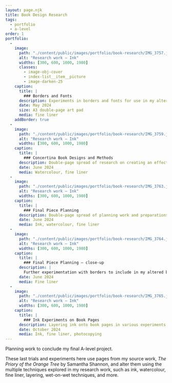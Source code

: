 ```yaml
---
layout: page.njk
title: Book Design Research
tags:
  - portfolio
  - a-level
order: 1
portfolio:
  -
    image:
      path: "./content/public/images/portfolio/book-research/IMG_3757.jpeg"
      alt: "Research work — Ink"
      widths: [300, 600, 1000, 1980]
      classes:
        - image-obj-cover
        - index-list__item__picture
        - image-darken-25
    caption:
      title: |
        ### Borders and Fonts
      description: Experiments in borders and fonts for use in my altered book final piece
      date: May 2024
      size: A3 double-page art pad
      media: fine liner
    addBorder: true
  -
    image:
      path: "./content/public/images/portfolio/book-research/IMG_3759.jpeg"
      alt: "Research work — Ink"
      widths: [300, 600, 1000, 1980]
    caption:
      title: |
        ### Concertina Book Designs and Methods
      description: Double-page spread of research on creating an effective concertina book, using text from my key source material, *The Priory of the Orange Tree* by Samantha Shannon
      date: June 2024
      media: Watercolour, fine liner
  -
    image:
      path: "./content/public/images/portfolio/book-research/IMG_3763.jpeg"
      alt: "Research work — Ink"
      widths: [300, 600, 1000, 1980]
    caption:
      title: |
        ### Final Piece Planning
      description: Double-page spread of planning work and preparations for my final piece, a dramatic altered book using *The Priory of the Orange Tree* by Samantha Shannon
      date: June 2024
      media: Ink, watercolour, fine liner
  -
    image:
      path: "./content/public/images/portfolio/book-research/IMG_3764.jpeg"
      alt: "Research work — Ink"
      widths: [300, 600, 1000, 1980]
    caption:
      title: |
        ### Final Piece Planning — close-up
      description: |
        Further experimentation with borders to include in my altered book
      date: June 2024
      media: Fine liner
  -
    image:
      path: "./content/public/images/portfolio/book-research/IMG_3765.jpeg"
      alt: "Research work — Ink"
      widths: [300, 600, 1000, 1980]
    caption:
      title: |
        ### Ink Experiments on Book Pages
      description: Layering ink onto book pages in various experiments. Experiments with photocopying fine liner work onto book pages already altered with ink.
      date: October 2024
      media: Ink, fine liner, photocopying
---
```


Planning work to conclude my final A-level project.

These last trials and experiments here use pages from my source work, *The Priory of the Orange Tree* by Samantha Shannon, and alter them using the multiple techniques explored in my research work, such as ink, watercolour, fine liner, layering, wet-on-wet techniques, and more.
